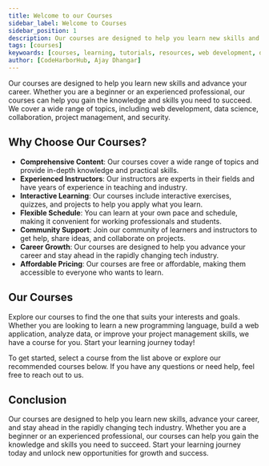 ```yaml
---
title: Welcome to our Courses
sidebar_label: Welcome to Courses
sidebar_position: 1
description: Our courses are designed to help you learn new skills and advance your career. Whether you are a beginner or an experienced professional, our courses can help you gain the knowledge and skills you need to succeed.
tags: [courses]
keywoards: [courses, learning, tutorials, resources, web development, data science, collaboration, project management, security]
author: [CodeHarborHub, Ajay Dhangar]
---
```


Our courses are designed to help you learn new skills and advance your career. Whether you are a beginner or an experienced professional, our courses can help you gain the knowledge and skills you need to succeed. We cover a wide range of topics, including web development, data science, collaboration, project management, and security.

## Why Choose Our Courses?

- **Comprehensive Content**: Our courses cover a wide range of topics and provide in-depth knowledge and practical skills.
- **Experienced Instructors**: Our instructors are experts in their fields and have years of experience in teaching and industry.
- **Interactive Learning**: Our courses include interactive exercises, quizzes, and projects to help you apply what you learn.
- **Flexible Schedule**: You can learn at your own pace and schedule, making it convenient for working professionals and students.
- **Community Support**: Join our community of learners and instructors to get help, share ideas, and collaborate on projects.
- **Career Growth**: Our courses are designed to help you advance your career and stay ahead in the rapidly changing tech industry.
- **Affordable Pricing**: Our courses are free or affordable, making them accessible to everyone who wants to learn.

## Our Courses

Explore our courses to find the one that suits your interests and goals. Whether you are looking to learn a new programming language, build a web application, analyze data, or improve your project management skills, we have a course for you. Start your learning journey today!

<!-- import courses from '@site/src/data/courses'; -->

<!-- <Courses courses={courses} /> -->

<!-- ====== OR ============= -->

<!-- 
import courses from '@site/src/database/courses';

<Courses courses={courses} /> -->

To get started, select a course from the list above or explore our recommended courses below. If you have any questions or need help, feel free to reach out to us.

## Conclusion

Our courses are designed to help you learn new skills, advance your career, and stay ahead in the rapidly changing tech industry. Whether you are a beginner or an experienced professional, our courses can help you gain the knowledge and skills you need to succeed. Start your learning journey today and unlock new opportunities for growth and success.